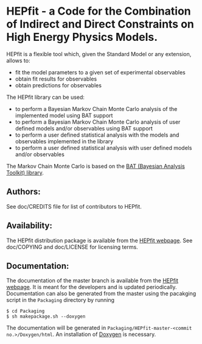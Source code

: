 HEPfit - a Code for the Combination of Indirect and Direct Constraints on High Energy Physics Models.
===================================================================

HEPfit is a flexible tool which, given the Standard Model or any extension,
allows to:

  - fit the model parameters to a given set of experimental observables
  - obtain fit results for observables
  - obtain predictions for observables

The HEPfit library can be used:

  - to perform a Bayesian Markov Chain Monte Carlo analysis of the implemented model using BAT support
  - to perform a Bayesian Markov Chain Monte Carlo analysis of user defined models and/or observables using BAT support
  - to perform a user defined statistical analysis with the models and observables implemented in the library
  - to perform a user defined statistical analysis with user defined models and/or observables

The Markov Chain Monte Carlo is based on the [BAT (Bayesian Analysis Toolkit) library](https://www.mppmu.mpg.de/bat/).

Authors:
--------
See doc/CREDITS file for list of contributors to HEPfit.

Availability:
-------------
The HEPfit distribution package is available from the [HEPfit webpage](https://hepfit.roma1.infn.it/).
See doc/COPYING and doc/LICENSE for licensing terms.

Documentation:
--------------
The documentation of the master branch is available from the [HEPfit webpage](https://hepfit.roma1.infn.it/doc/master/index.html). It is meant for the developers and is updated periodically. Documentation can also be generated from the master using the pacakging script in the `Packaging` directory by running
~~~~~~~~~~~~~~~~~~~~~~~~~~~~
$ cd Packaging
$ sh makepackage.sh --doxygen
~~~~~~~~~~~~~~~~~~~~~~~~~~~~
The documentation will be generated in `Packaging/HEPfit-master-<commit no.>/Doxygen/html`. An installation of [Doxygen](https://www.doxygen.nl/) is necessary.
